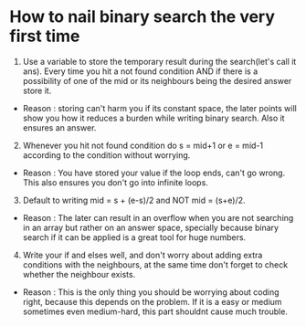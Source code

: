 # How to nail binary search the very first time
1. Use a variable to store the temporary result during the search(let's call it ans). Every time you hit a not found condition AND if there is a possibility of one of the mid or its neighbours being the desired answer store it.
* Reason : storing can't harm you if its constant space, the later points will show you how it reduces a burden while writing binary search. Also it ensures an answer.

2. Whenever you hit not found condition do s = mid+1 or e = mid-1 according to the condition without worrying.
* Reason : You have stored your value if the loop ends, can't go wrong. This also ensures you don't go into infinite loops.

3. Default to writing mid = s + (e-s)/2 and NOT mid = (s+e)/2.
* Reason : The later can result in an overflow when you are not searching in an array but rather on an answer space, specially because binary search if it can be applied is a great tool for huge numbers.

4. Write your if and elses well, and don't worry about adding extra conditions with the neighbours, at the same time don't forget to check whether the neighbour exists.
* Reason : This is the only thing you should be worrying about coding right, because this depends on the problem. If it is a easy or medium sometimes even medium-hard, this part shouldnt cause much trouble.
